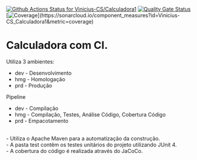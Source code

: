 [![Github Actions Status for Vinicius-CS/Calculadora1](https://github.com/Vinicius-CS/Calculadora1/actions/workflows/maven.yml/badge.svg?branch=master)](https://github.com/Vinicius-CS/Calculadora1/actions/workflows/maven.yml) [![Quality Gate Status](sonarcloud.io/api/project_badges/measure?project=Vinicius-CS_Calculadora1&metric=alert_status)](https://sonarcloud.io/summary/new_code?id=Vinicius-CS_Calculadora1) [![Coverage]([https://sonarcloud.io/api/project_badges/measure?project=calculadora&metric=coverage](https://sonarcloud.io/api/project_badges/measure?project=Vinicius-CS_Calculadora1&metric=coverage))](https://sonarcloud.io/component_measures?id=Vinicius-CS_Calculadora1&metric=coverage)

# Calculadora com CI.
Utiliza 3 ambientes:
- dev - Desenvolvimento
- hmg - Homologação
- prd - Produção

Pipeline
- dev - Compilação
- hmg - Compilação, Testes, Análise Código, Cobertura Código
- prd - Empacotamento
<br>
- Utiliza o Apache Maven para a automatização da construção.<br>
- A pasta test contêm os testes unitários do projeto utilizando JUnit 4.<br>
- A cobertura do código é realizada através do JaCoCo.<br>

